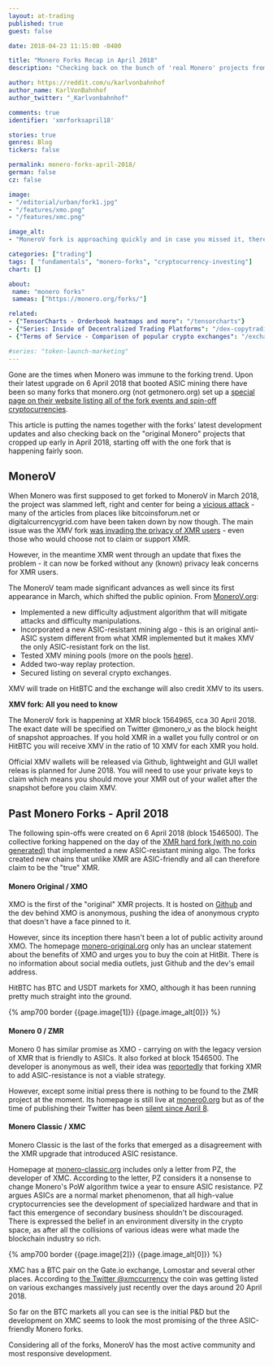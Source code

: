 ```yaml
---
layout: at-trading
published: true
guest: false

date: 2018-04-23 11:15:00 -0400

title: "Monero Forks Recap in April 2018"
description: "Checking back on the bunch of 'real Monero' projects from April '18', plus all you need to know about the MoneroV fork that is coming up."

author: https://reddit.com/u/karlvonbahnhof
author_name: KarlVonBahnhof
author_twitter: "_Karlvonbahnhof"

comments: true
identifier: 'xmrforksapril18'

stories: true
genres: Blog
tickers: false

permalink: monero-forks-april-2018/
german: false
cz: false

image:
- "/editorial/urban/fork1.jpg"
- "/features/xmo.png"
- "/features/xmc.png"

image_alt:
- "MoneroV fork is approaching quickly and in case you missed it, there were other forks earlier this month."

categories: ["trading"]
tags: [ "fundamentals", "monero-forks", "cryptocurrency-investing"]
chart: []

about:
 name: "monero forks"
 sameas: ["https://monero.org/forks/"]

related:
- {"TensorCharts - Orderbook heatmaps and more": "/tensorcharts"}
- {"Series: Inside of Decentralized Trading Platforms": "/dex-copytrading/"}
- {"Terms of Service - Comparison of popular crypto exchanges": "/exchange-tos-comparison/"}

#series: "token-launch-marketing"
---
```


Gone are the times when Monero was immune to the forking trend. Upon their latest upgrade on 6 April 2018 that booted ASIC mining there have been so many forks that monero.org (not getmonero.org) set up a [special page on their website listing all of the fork events and spin-off cryptocurrencies](https://monero.org/forks/).

This article is putting the names together with the forks' latest development updates and also checking back on the "original Monero" projects that cropped up early in April 2018, starting off with the one fork that is happening fairly soon.

## MoneroV

When Monero was first supposed to get forked to MoneroV in March 2018, the project was slammed left, right and center for being a [vicious attack](https://feedback.coinfoundry.org/communities/1/topics/691-plans-to-support-monerov) - many of the articles from places like bitcoinsforum.net or digitalcurrencygrid.com have been taken down by now though. The main issue was the XMV fork [was invading the privacy of XMR users](https://np.reddit.com/r/Monero/comments/7x297t/careful_with_monero_forks_with_airdrops/du537ij/) - even those who would choose not to claim or support XMR.

However, in the meantime XMR went through an update that fixes the problem - it can now be forked without any (known) privacy leak concerns for XMR users.

The MoneroV team made significant advances as well since its first appearance in March, which shifted the public opinion. From [MoneroV.org](https://monerov.org/fork-date-approaching-updates/):

* Implemented a new difficulty adjustment algorithm that will mitigate attacks and difficulty manipulations.
* Incorporated a new ASIC-resistant mining algo - this is an original anti-ASIC system different from what XMR implemented but it makes XMV the only ASIC-resistant fork on the list.
* Tested XMV mining pools (more on the pools [here](https://monerov.org/faq/)).
* Added two-way replay protection.
* Secured listing on several crypto exchanges.

XMV will trade on HitBTC and the exchange will also credit XMV to its users.

**XMV fork: All you need to know**

The MoneroV fork is happening at XMR block 1564965, cca 30 April 2018. The exact date will be specified on Twitter @monero_v as the block height of snapshot approaches. If you hold XMR in a wallet you fully control or on HitBTC you will receive XMV in the ratio of 10 XMV for each XMR you hold.

Official XMV wallets will be released via Github, lightweight and GUI wallet releas is planned for June 2018. You will need to use your private keys to claim which means you should move your XMR out of your wallet after the snapshot before you claim XMV.

## Past Monero Forks - April 2018

The following spin-offs were created on 6 April 2018 (block 1546500). The collective forking happened on the day of the [XMR hard fork (with no coin generated)](https://monero.org/monero-v7-fork-postponed-to-april-6th/) that implemented a new ASIC-resistant mining algo. The forks created new chains that unlike XMR are ASIC-friendly and all can therefore claim to be the "true" XMR.

#### Monero Original / XMO

XMO is the first of the "original" XMR projects. It is hosted on [Github](https://github.com/XmanXU/monero) and the dev behind XMO is anonymous, pushing the idea of anonymous crypto that doesn't have a face pinned to it.

However, since its inception there hasn't been a lot of public activity around XMO. The homepage [monero-original.org](http://monero-original.org/) only has an unclear statement about the benefits of XMO and urges you to buy the coin at HitBit. There is no information about social media outlets, just Github and the dev's email address.

HitBTC has BTC and USDT markets for XMO, although it has been running pretty much straight into the ground.

 <div>
   {% amp700 border {{page.image[1]}} {{page.image_alt[0]}} %}
 </div>

 <p></p>

#### Monero 0 / ZMR

Monero 0 has similar promise as XMO - carrying on with the legacy version of XMR that is friendly to ASICs. It also forked at block 1546500. The developer is anonymous as well, their idea was [reportedly](https://www.reddit.com/r/Monero/comments/88g3c3/introducing_monero0_the_original_monero/) that forking XMR to add ASIC-resistance is not a viable strategy.

However, except some initial press there is nothing to be found to the ZMR project at the moment. Its homepage is still live at [monero0.org](https://monero0.org/) but as of the time of publishing their Twitter has been [silent since April 8](https://twitter.com/monerozero).

#### Monero Classic / XMC

Monero Classic is the last of the forks that emerged as a disagreement with the XMR upgrade that introduced ASIC resistance.

Homepage at [monero-classic.org](http://monero-classic.org/) includes only a letter from PZ, the developer of XMC. According to the letter, PZ considers it a nonsense to change Monero's PoW algorithm twice a year to ensure ASIC resistance. PZ argues ASICs are a normal market phenomenon, that all high-value cryptocurrencies see the development of specialized hardware and that in fact this emergence of secondary business shouldn't be discouraged. There is expressed the belief in an environment diversity in the crypto space, as after all the collisions of various ideas were what made the blockchain industry so rich.  


<div>
  {% amp700 border {{page.image[2]}} {{page.image_alt[0]}} %}
</div>


XMC has a BTC pair on the Gate.io exchange, Lomostar and several other places. According to [the Twitter @xmccurrency](https://twitter.com/xmccurrency) the coin was getting listed on various exchanges massively just recently over the days around 20 April 2018.

So far on the BTC markets all you can see is the initial P&D but the development on XMC seems to look the most promising of the three ASIC-friendly Monero forks.

Considering all of the forks, MoneroV has the most active community and most responsive development.
